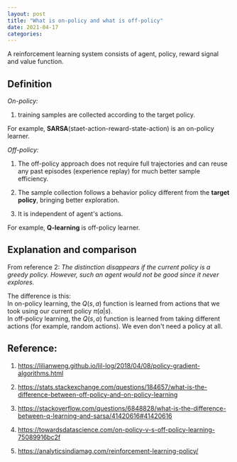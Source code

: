 ```yaml
---
layout: post
title: "What is on-policy and what is off-policy"
date: 2021-04-17
categories:
---
```


A reinforcement learning system consists of agent, policy, reward signal and value function.

## Definition

_On-policy:_

1. training samples are collected according to the target policy.

For example, **SARSA**(staet-action-reward-state-action) is an on-policy learner.

_Off-policy:_

1. The off-policy approach does not require full trajectories and can reuse any past episodes (experience replay) for much better sample efficiency.

2. The sample collection follows a behavior policy different from the **target policy**, bringing better exploration.

3. It is independent of agent's actions.

For example, **Q-learning** is off-policy learner.

## Explanation and comparison

From reference 2: _The distinction disappears if the current policy is a greedy policy. However, such an agent would not be good since it never explores._

The difference is this: <br>
In on-policy learning, the $Q(s, a)$ function is learned from actions that we took using our current policy $\pi(a | s)$. <br>
In off-policy learning, the $Q(s, a)$ function is learned from taking different actions (for example, random actions). We even don't need a policy at all.

## Reference:

1. https://lilianweng.github.io/lil-log/2018/04/08/policy-gradient-algorithms.html

2. https://stats.stackexchange.com/questions/184657/what-is-the-difference-between-off-policy-and-on-policy-learning

3. https://stackoverflow.com/questions/6848828/what-is-the-difference-between-q-learning-and-sarsa/41420616#41420616

4. https://towardsdatascience.com/on-policy-v-s-off-policy-learning-75089916bc2f

5. https://analyticsindiamag.com/reinforcement-learning-policy/
